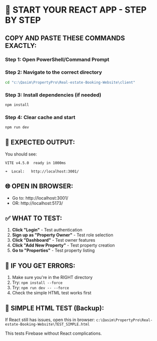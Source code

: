 # 🚀 START YOUR REACT APP - STEP BY STEP

## COPY AND PASTE THESE COMMANDS EXACTLY:

### Step 1: Open PowerShell/Command Prompt

### Step 2: Navigate to the correct directory
```bash
cd "c:\Qasim\PropertyPro\Real-estate-Booking-Website\client"
```

### Step 3: Install dependencies (if needed)
```bash
npm install
```

### Step 4: Clear cache and start
```bash
npm run dev
```

## 🎯 EXPECTED OUTPUT:
You should see:
```
VITE v4.5.0  ready in 1000ms

➜  Local:   http://localhost:3001/
```

## 🌐 OPEN IN BROWSER:
- Go to: http://localhost:3001/
- OR: http://localhost:5173/

## ✅ WHAT TO TEST:
1. **Click "Login"** - Test authentication
2. **Sign up as "Property Owner"** - Test role selection  
3. **Click "Dashboard"** - Test owner features
4. **Click "Add New Property"** - Test property creation
5. **Go to "Properties"** - Test property listing

## 🐛 IF YOU GET ERRORS:
1. Make sure you're in the RIGHT directory
2. Try: `npm install --force`  
3. Try: `npm run dev -- --force`
4. Check the simple HTML test works first

## 📱 SIMPLE HTML TEST (Backup):
If React still has issues, open this in browser:
`c:\Qasim\PropertyPro\Real-estate-Booking-Website\TEST_SIMPLE.html`

This tests Firebase without React complications.


